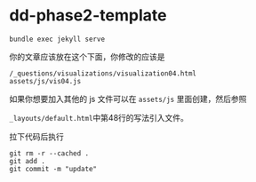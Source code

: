 # dd-phase2-template



```shell
bundle exec jekyll serve
```



你的文章应该放在这个下面，你修改的应该是

```
/_questions/visualizations/visualization04.html
assets/js/vis04.js
```



如果你想要加入其他的 js 文件可以在 `assets/js` 里面创建，然后参照

`_layouts/default.html`中第48行的写法引入文件。



拉下代码后执行

```
git rm -r --cached .
git add .
git commit -m "update"
```

